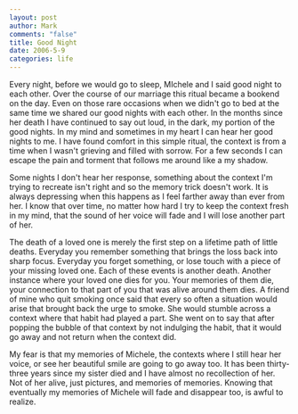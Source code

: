 ```yaml
--- 
layout: post
author: Mark
comments: "false"
title: Good Night
date: 2006-5-9
categories: life
---
```

Every night, before we would go to sleep, MIchele and I said good night to each other. Over the course of our marriage this ritual became a bookend on the day. Even on those rare occasions when we didn't go to bed at the same time we shared our good nights with each other. In the months since her death I have continued to say out loud, in the dark, my portion of the good nights. In my mind and sometimes in my heart I can hear her good nights to me. I have found comfort in this simple ritual, the context is from a time when I wasn't grieving and filled with sorrow. For a few seconds I can escape the pain and torment that follows me around like a my shadow.

Some nights I don't hear her response, something about the context I'm trying to recreate isn't right and so the memory trick doesn't work. It is always depressing when this happens as I feel farther away than ever from her. I know that over time, no matter how hard I try to keep the context fresh in my mind, that the sound of her voice will fade and I will lose another part of her.

The death of a loved one is merely the first step on a lifetime path of little deaths. Everyday you remember something that brings the loss back into sharp focus. Everyday you forget something, or lose touch with a piece of your missing loved one. Each of these events is another death. Another instance where your loved one dies for you. Your memories of them die, your connection to that part of you that was alive around them dies. A friend of mine who quit smoking once said that every so often a situation would arise that brought back the urge to smoke. She would stumble across a context where that habit had played a part. She went on to say that after popping the bubble of that context by not indulging the habit, that it would go away and not return when the context did.

My fear is that my memories of Michele, the contexts where I still hear her voice, or see her beautiful smile are going to go away too. It has been thirty-three years since my sister died and I have almost no recollection of her. Not of her alive, just pictures, and memories of memories. Knowing that eventually my memories of Michele will fade and disappear too, is awful to realize.
